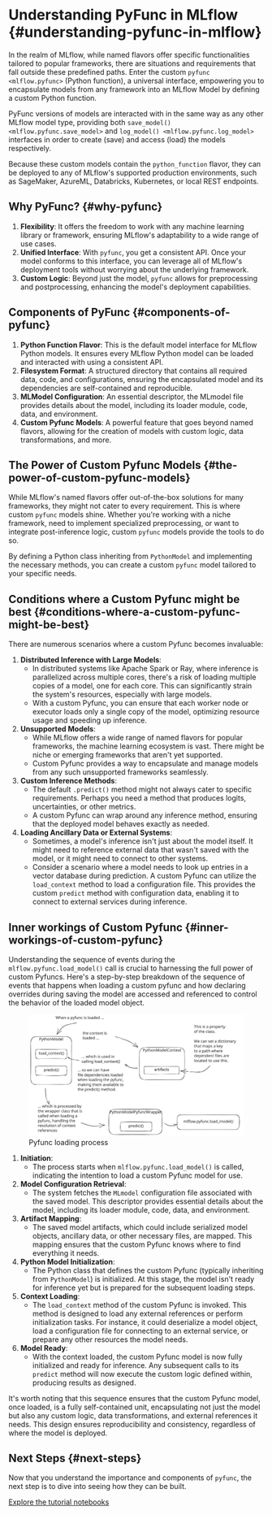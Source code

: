 # Understanding PyFunc in MLflow {#understanding-pyfunc-in-mlflow}

In the realm of MLflow, while named flavors offer specific
functionalities tailored to popular frameworks, there are situations and
requirements that fall outside these predefined paths. Enter the custom
`pyfunc <mlflow.pyfunc>` (Python function), a universal interface,
empowering you to encapsulate models from any framework into an MLflow
Model by defining a custom Python function.

PyFunc versions of models are interacted with in the same way as any
other MLflow model type, providing both
`save_model() <mlflow.pyfunc.save_model>` and
`log_model() <mlflow.pyfunc.log_model>` interfaces in order to create
(save) and access (load) the models respectively.

Because these custom models contain the `python_function` flavor, they
can be deployed to any of MLflow's supported production environments,
such as SageMaker, AzureML, Databricks, Kubernetes, or local REST
endpoints.

## Why PyFunc? {#why-pyfunc}

1.  **Flexibility**: It offers the freedom to work with any machine
    learning library or framework, ensuring MLflow's adaptability to a
    wide range of use cases.
2.  **Unified Interface**: With `pyfunc`,
    you get a consistent API. Once your model conforms to this
    interface, you can leverage all of MLflow's deployment tools without
    worrying about the underlying framework.
3.  **Custom Logic**: Beyond just the model,
    `pyfunc` allows for preprocessing and
    postprocessing, enhancing the model's deployment capabilities.

## Components of PyFunc {#components-of-pyfunc}

1.  **Python Function Flavor**: This is the default model interface for
    MLflow Python models. It ensures every MLflow Python model can be
    loaded and interacted with using a consistent API.
2.  **Filesystem Format**: A structured directory that contains all
    required data, code, and configurations, ensuring the encapsulated
    model and its dependencies are self-contained and reproducible.
3.  **MLModel Configuration**: An essential descriptor, the MLmodel file
    provides details about the model, including its loader module, code,
    data, and environment.
4.  **Custom Pyfunc Models**: A powerful feature that goes beyond named
    flavors, allowing for the creation of models with custom logic, data
    transformations, and more.

## The Power of Custom Pyfunc Models {#the-power-of-custom-pyfunc-models}

While MLflow's named flavors offer out-of-the-box solutions for many
frameworks, they might not cater to every requirement. This is where
custom `pyfunc` models shine. Whether
you're working with a niche framework, need to implement specialized
preprocessing, or want to integrate post-inference logic, custom
`pyfunc` models provide the tools to do so.

By defining a Python class inheriting from
`PythonModel` and implementing the
necessary methods, you can create a custom
`pyfunc` model tailored to your specific
needs.

## Conditions where a Custom Pyfunc might be best {#conditions-where-a-custom-pyfunc-might-be-best}

There are numerous scenarios where a custom Pyfunc becomes invaluable:

1.  **Distributed Inference with Large Models**:
    -   In distributed systems like Apache Spark or Ray, where inference
        is parallelized across multiple cores, there's a risk of loading
        multiple copies of a model, one for each core. This can
        significantly strain the system's resources, especially with
        large models.
    -   With a custom Pyfunc, you can ensure that each worker node or
        executor loads only a single copy of the model, optimizing
        resource usage and speeding up inference.
2.  **Unsupported Models**:
    -   While MLflow offers a wide range of named flavors for popular
        frameworks, the machine learning ecosystem is vast. There might
        be niche or emerging frameworks that aren't yet supported.
    -   Custom Pyfunc provides a way to encapsulate and manage models
        from any such unsupported frameworks seamlessly.
3.  **Custom Inference Methods**:
    -   The default `.predict()` method
        might not always cater to specific requirements. Perhaps you
        need a method that produces logits, uncertainties, or other
        metrics.
    -   A custom Pyfunc can wrap around any inference method, ensuring
        that the deployed model behaves exactly as needed.
4.  **Loading Ancillary Data or External Systems**:
    -   Sometimes, a model's inference isn't just about the model
        itself. It might need to reference external data that wasn't
        saved with the model, or it might need to connect to other
        systems.
    -   Consider a scenario where a model needs to look up entries in a
        vector database during prediction. A custom Pyfunc can utilize
        the `load_context` method to load a
        configuration file. This provides the custom
        `predict` method with configuration
        data, enabling it to connect to external services during
        inference.

## Inner workings of Custom Pyfunc {#inner-workings-of-custom-pyfunc}

Understanding the sequence of events during the
`mlflow.pyfunc.load_model()` call is
crucial to harnessing the full power of custom Pyfuncs. Here's a
step-by-step breakdown of the sequence of events that happens when
loading a custom pyfunc and how declaring overrides during saving the
model are accessed and referenced to control the behavior of the loaded
model object.

<figure>
<img
src="../../../static/images/guides/introductory/creating-custom-pyfunc/pyfunc_loading.svg"
class="align-center" width="1024"
alt="../../../static/images/guides/introductory/creating-custom-pyfunc/pyfunc_loading.svg" />
<figcaption>Pyfunc loading process</figcaption>
</figure>

1.  **Initiation**:
    -   The process starts when
        `mlflow.pyfunc.load_model()` is
        called, indicating the intention to load a custom Pyfunc model
        for use.
2.  **Model Configuration Retrieval**:
    -   The system fetches the `MLmodel`
        configuration file associated with the saved model. This
        descriptor provides essential details about the model, including
        its loader module, code, data, and environment.
3.  **Artifact Mapping**:
    -   The saved model artifacts, which could include serialized model
        objects, ancillary data, or other necessary files, are mapped.
        This mapping ensures that the custom Pyfunc knows where to find
        everything it needs.
4.  **Python Model Initialization**:
    -   The Python class that defines the custom Pyfunc (typically
        inheriting from `PythonModel`) is
        initialized. At this stage, the model isn't ready for inference
        yet but is prepared for the subsequent loading steps.
5.  **Context Loading**:
    -   The `load_context` method of the
        custom Pyfunc is invoked. This method is designed to load any
        external references or perform initialization tasks. For
        instance, it could deserialize a model object, load a
        configuration file for connecting to an external service, or
        prepare any other resources the model needs.
6.  **Model Ready**:
    -   With the context loaded, the custom Pyfunc model is now fully
        initialized and ready for inference. Any subsequent calls to its
        `predict` method will now execute
        the custom logic defined within, producing results as designed.

It's worth noting that this sequence ensures that the custom Pyfunc
model, once loaded, is a fully self-contained unit, encapsulating not
just the model but also any custom logic, data transformations, and
external references it needs. This design ensures reproducibility and
consistency, regardless of where the model is deployed.

## Next Steps {#next-steps}

Now that you understand the importance and components of
`pyfunc`, the next step is to dive into
seeing how they can be built.

<a href="notebooks/index.html" class="download-btn">Explore the tutorial notebooks</a>
